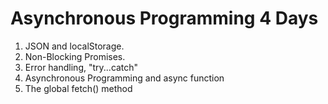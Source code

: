 # Asynchronous Programming 4 Days

1.  JSON and localStorage.
2.  Non-Blocking Promises.
3.  Error handling, "try...catch"
4.  Asynchronous Programming and async function
5.  The global fetch() method
